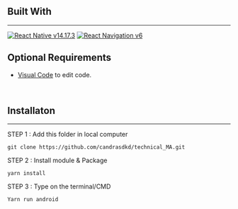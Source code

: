 

## Built With

---

[![React Native v14.17.3](https://img.shields.io/badge/React%20Native-0.65.1-blue)](https://reactnative.dev/)
[![React Navigation v6](https://img.shields.io/badge/React%20Navigation-v6-blue)](https://reactnavigation.org/)


## Optional Requirements

- [Visual Code](https://code.visualstudio.com/) to edit code.


<br>

## Installaton

---

STEP 1 : Add this folder in local computer

```
git clone https://github.com/candrasdkd/technical_MA.git
```

STEP 2 : Install module & Package

```
yarn install
```



STEP 3 : Type on the terminal/CMD

```
Yarn run android
```

